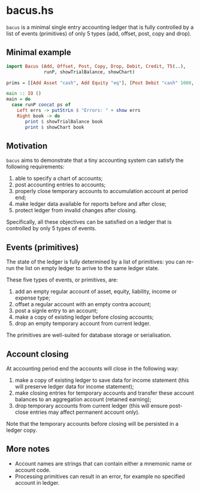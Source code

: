 # bacus.hs

`bacus` is a minimal single entry accounting ledger that is fully controlled by a list of events (primitives) of only 5 types
(add, offset, post, copy and drop). 

## Minimal example

```haskell
import Bacus (Add, Offset, Post, Copy, Drop, Debit, Credit, T5(..),
              runP, showTrialBalance, showChart)

prims = [[Add Asset "cash", Add Equity "eq"], [Post Debit "cash" 1000, Post Credit "eq" 1000]]

main :: IO ()
main = do
  case runP concat ps of
    Left errs -> putStrLn $ "Errors: " + show errs
    Right book -> do
       print $ showTrialBalance book
       print $ showChart book
```

## Motivation

<!--
The corporate accounting systems are dominated by large incumbent players like Intuit (US), SAP (Germany), 1C (Russia), Tally (India).
The prices for this software can go down and its quality can improve if there were less barriers to competition  
which may happen if larger part of accounting standards were provided as open source data and code. 
-->

`bacus` aims to demonstrate that a tiny accounting system can satisfy the following requirements:

1. able to specify a chart of accounts;
2. post accounting entries to accounts;
3. properly close temporary accounts to accumulation account at period end;
4. make ledger data available for reports before and after close;
5. protect ledger from invalid changes after closing.

Specifically, all these objectives can be satisfied on a ledger that is controlled by only 5 types of events. 

## Events (primitives)

The state of the ledger is fully determined by a list of primitives: you can re-run the list on empty ledger to arrive to the same ledger state.

These five types of events, or primitives, are:

1. add an empty regular account of asset, equity, liability, income or expense type;
3. offset a regular account with an empty contra account;
4. post a signle entry to an account;
5. make a copy of existing ledger before closing accounts;
6. drop an empty temporary account from current ledger. 

The primitives are well-suited for database storage or serialisation.

## Account closing 

At accounting period end the accounts will close in the following way:

1. make a copy of existing ledger to save data for income statement (this will preserve ledger data for income statement);
2. make closing entries for temporary accounts and transfer these account balances to an aggregation account (retained earning);
3. drop temporary accounts from current ledger (this will ensure post-close entries may affect permanent account only).

Note that the temporary accounts before closing will be persisted in a ledger copy.

## More notes

- Account names are strings that can contain either a mnemonic name or account code.
- Processing primitives can result in an error, for example no specified account in ledger.
